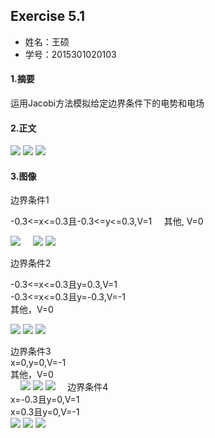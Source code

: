  ## Exercise 5.1
* 姓名：王硕
* 学号：2015301020103

#### 1.摘要
运用Jacobi方法模拟给定边界条件下的电势和电场
#### 2.正文
<img src="http://latex.codecogs.com/gif.latex?V(i,j)=\frac{1}{4}[V(i+1,j,k)+V(i-1,j,k)+V(i,j+1,k)+V(i,j-1,k)]">    
<img src="http://latex.codecogs.com/gif.latex?E_{x}=-\frac{\partial\,V}{\partial\,x}">  
<img src="http://latex.codecogs.com/gif.latex?E_{x}(i,j)\approx\,-\frac{V(i+1,j)-V(i-1,j)}{2\Delta\,x}">    

#### 3.图像    


边界条件1    
      
-0.3<=x<=0.3且-0.3<=y<=0.3,V=1            
其他, V=0     
   
![](https://github.com/March0ns/Computional_Physics_N2015301020103/blob/master/EXERCISE/v11.png)    
![](https://github.com/March0ns/Computional_Physics_N2015301020103/blob/master/EXERCISE/v12.png)
![](https://github.com/March0ns/Computional_Physics_N2015301020103/blob/master/EXERCISE/v13.png)    

边界条件2     
     
-0.3<=x<=0.3且y=0.3,V=1        
-0.3<=x<=0.3且y=-0.3,V=-1       
其他，V=0    

![](https://github.com/March0ns/Computional_Physics_N2015301020103/blob/master/EXERCISE/v21.png)
![](https://github.com/March0ns/Computional_Physics_N2015301020103/blob/master/EXERCISE/v22.png)
![](https://github.com/March0ns/Computional_Physics_N2015301020103/blob/master/EXERCISE/v23.png)    

边界条件3    
x=0,y=0,V=-1    
其他，V=0     
   
![](https://github.com/March0ns/Computional_Physics_N2015301020103/blob/master/EXERCISE/v31.png)
![](https://github.com/March0ns/Computional_Physics_N2015301020103/blob/master/EXERCISE/v32.png)
![](https://github.com/March0ns/Computional_Physics_N2015301020103/blob/master/EXERCISE/v33.png)    
边界条件4        
x=-0.3且y=0,V=1     
x=0.3且y=0,V=-1    
![](https://github.com/March0ns/Computional_Physics_N2015301020103/blob/master/EXERCISE/v41.png)
![](https://github.com/March0ns/Computional_Physics_N2015301020103/blob/master/EXERCISE/v42.png)
![](https://github.com/March0ns/Computional_Physics_N2015301020103/blob/master/EXERCISE/v43.png)



